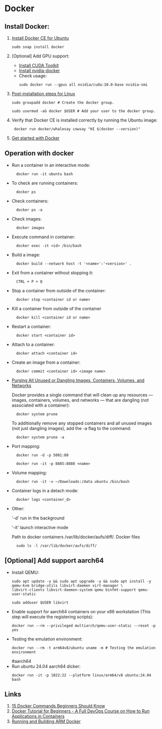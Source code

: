 # Docker

## Install Docker:

1. [Install Docker CE for Ubuntu](https://docs.docker.com/install/linux/docker-ce/ubuntu/)
   ```
   sudo snap install docker
   ```
1. [Optional] Add GPU support:
    * [Install CUDA Toolkit](https://developer.nvidia.com/cuda-downloads?target_os=Linux&target_arch=x86_64&target_distro=Ubuntu&target_version=1804&target_type=debnetwork)
    * [Install nvidia-docker](https://github.com/NVIDIA/nvidia-docker)
    * Check usage:
        ```
        sudo docker run --gpus all nvidia/cuda:10.0-base nvidia-smi
        ```
1. [Post-installation steps for Linux](https://docs.docker.com/install/linux/linux-postinstall/)
   ```
   sudo groupadd docker # Create the docker group.
   ```
   ```
   sudo usermod -aG docker $USER # Add your user to the docker group.
   ```
1. Verify that Docker CE is installed correctly by running the Ubuntu image:

        docker run docker/whalesay cowsay "HI $(docker --version)"

1. [Get started with Docker](https://docs.docker.com/get-started/)

## Operation with docker

- Run a container in an interactive mode:

        docker run -it ubuntu bash

- To check are running containers:

        docker ps

- Check containers:

        docker ps -a

- Check images:

        docker images

- Execute command in container:

        docker exec -it <id> /bin/bash

- Build a image:

        docker build --network host -t '<name>':'<version>' .

- Exit from a container without stopping it:

        CTRL + P + Q

- Stop a container from outside of the container:

        docker stop <container id or name>

- Kill a container from outside of the container

        docker kill <container id or name>

- Restart a container:

        docker start <container id>

- Attach to a container:

        docker attach <container id>

- Create an image from a container:

        docker commit <container id> <image name>

- [Purging All Unused or Dangling Images, Containers, Volumes, and Networks](https://www.digitalocean.com/community/tutorials/how-to-remove-docker-images-containers-and-volumes)

    Docker provides a single command that will clean up any resources — images, containers, volumes, and networks — that are dangling (not associated with a container):

        docker system prune

    To additionally remove any stopped containers and all unused images (not just dangling images), add the -a flag to the command:

        docker system prune -a

- Port mapping:

        docker run -d -p 5001:80

        docker run -it -p 8885:8888 <name>

- Volume mapping:

        docker run -it -v ~/Downloads:/data ubuntu /bin/bash

- Container logs in a detach mode:

        docker logs <container_d>

- Other:

    '-d' run in the background

    '-it' launch interactive mode

    Path to docker containers /var/lib/docker/aufs/diff/. Docker files

        sudo ls -l /var/lib/docker/aufs/diff/

## [Optional] Add support aarch64
- Install QEMU:
    ```commandline
    sudo apt update -y && sudo apt upgrade -y && sudo apt install -y qemu-kvm bridge-utils libvirt-daemon virt-manager \
    libvirt-clients libvirt-daemon-system qemu binfmt-support qemu-user-static
    ```
    ```commandline
    sudo adduser $USER libvirt
    ```
- Enable support for aarch64 containers on your x86 workstation (This step will execute the registering scripts):
    ```commandline
    docker run --rm --privileged multiarch/qemu-user-static --reset -p yes
    ```
- Testing the emulation environment:
    ```commandline
    docker run --rm -t arm64v8/ubuntu uname -m # Testing the emulation environment
    ```
    #aarch64
- Run ubuntu 24.04 aarch64 dicker:
    ```commandline
    docker run -it -p 1022:22 --platform linux/arm64/v8 ubuntu:24.04 bash
    ```

## Links

1. [15 Docker Commands Beginners Should Know](https://dev.to/kojikanao/15-docker-commands-for-beginners-4m4d)
2. [Docker Tutorial for Beginners - A Full DevOps Course on How to Run Applications in Containers](https://www.youtube.com/watch?v=fqMOX6JJhGo)
3. [Running and Building ARM Docker](https://www.stereolabs.com/docs/docker/building-arm-container-on-x86/)
